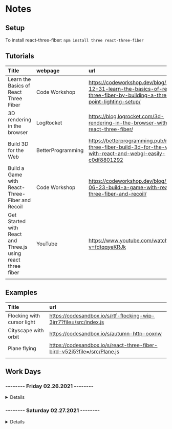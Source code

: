 # Notes

## Setup

To install react-three-fiber: `npm install three react-three-fiber`

## Tutorials

| Title | webpage | url | complete |
| :------------- | :------------- | :------------- | :------------- |
| Learn the Basics of React Three Fiber | Code Workshop | https://codeworkshop.dev/blog/2019-12-31-learn-the-basics-of-react-three-fiber-by-building-a-three-point-lighting-setup/ | ✅ |
| 3D rendering in the browser | LogRocket | https://blog.logrocket.com/3d-rendering-in-the-browser-with-react-three-fiber/ | ❌ |  
| Build 3D for the Web | BetterProgramming | https://betterprogramming.pub/react-three-fiber-build-3d-for-the-web-with-react-and-webgl-easily-c0df8801292 | ❌ |  
| Build a Game with React-Three-Fiber and Recoil | Code Workshop | https://codeworkshop.dev/blog/2020-06-23-build-a-game-with-react-three-fiber-and-recoil/ | ❌ |  
| Get Started with React and Three.js using react three fiber | YouTube | https://www.youtube.com/watch?v=fdtqqyeKRJk | ✅ |  
|  |  |  |

## Examples

| Title |  url |
| :------------- | :------------- | 
| Flocking with cursor light | https://codesandbox.io/s/rtf-flocking-wip-3jrr7?file=/src/index.js |
| Cityscape with orbit | https://codesandbox.io/s/autumn-http-ooxnw |
| Plane flying | https://codesandbox.io/s/react-three-fiber-bird-v52i5?file=/src/Plane.js |
|  |  |

## Work Days

### -------- Friday 02.26.2021 -------- 

<details>

#### To Do

- [x] update proposal
- [ ] find color palettes
- [ ] create a mockup

- [x] review three.js basics
- [ ] compare three.js with react-three-fiber
- [x] read '3d rendering in the browser'
- [ ] read 'build 3d for the web'

- [x] program for 4 hours
- [x] render multiple objects

#### Log

8:30-10:00 Research Three.js

#### Notes

to start a project: `npm install three react-three-fiber`

add shadows with `shadowMap` (in `<Canvas>`), `castShadow` (objects), `receiveShadow` (plane)

Drei had `OrbitControls` which allows you to use your mouse to look around and zoom in

</details>

### -------- Saturday 02.27.2021 -------- 

<details>

#### To Do

- [ ] find color palettes
- [ ] create a mockup
- [ ] brainstorm project name

- [ ] review three.js basics
- [ ] compare three.js with react-three-fiber
- [ ] read '3d rendering in the browser'
- [ ] read 'build 3d for the web'

#### Notes

</details>